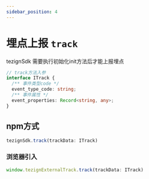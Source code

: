 ```yaml
---
sidebar_position: 4
---
```


# 埋点上报 `track`

 tezignSdk 需要执行初始化init方法后才能上报埋点
```typescript
// track方法入参
interface ITrack {
  /** 事件类型code */
  event_type_code: string;
  /** 事件属性 */
  event_properties: Record<string, any>;
}
```

## npm方式
```typescript
tezignSdk.track(trackData: ITrack)
```

### 浏览器引入
```typescript
window.tezignExternalTrack.track(trackData: ITrack)
```

